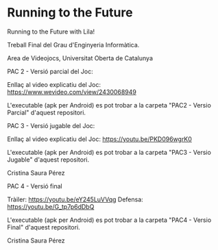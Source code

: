 # Running to the Future
Running to the Future with Lila!

Treball Final del Grau d'Enginyeria Informàtica.

Area de Videojocs, Universitat Oberta de Catalunya


PAC 2 - Versió parcial del Joc:

Enllaç al video explicatiu del Joc: 
https://www.wevideo.com/view/2430068949

L'executable (apk per Android) es pot trobar a la carpeta "PAC2 - Versio Parcial" d'aquest repositori.


PAC 3 - Versió jugable del Joc:

Enllaç al video explicatiu del Joc: 
https://youtu.be/PKD096wgrK0

L'executable (apk per Android) es pot trobar a la carpeta "PAC3 - Versio Jugable" d'aquest repositori.

Cristina Saura Pérez


PAC 4 - Versió final

Tràiler: https://youtu.be/eY245LuVVqg
Defensa: https://youtu.be/G_tp7p6dDbQ

L'executable (apk per Android) es pot trobar a la carpeta "PAC4 - Versio Final" d'aquest repositori.

Cristina Saura Pérez


